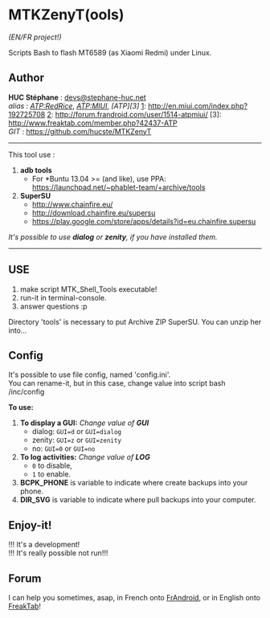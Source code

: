 MTKZenyT(ools)
==============

*(EN/FR project!)*

Scripts Bash to flash MT6589 (as Xiaomi Redmi) under Linux.

Author
------

**HUC Stéphane** : <devs@stephane-huc.net><br />
*alias* : *[ATP:RedRice][1]*, *[ATP:MIUI][2]*, *[ATP][3]*
[1]: http://en.miui.com/index.php?192725708
[2]: http://forum.frandroid.com/user/1514-atpmiui/
[3]: http://www.freaktab.com/member.php?42437-ATP
<br />
*GIT* : <https://github.com/hucste/MTKZenyT>

----

This tool use :

1. **adb tools** <br />
    - For *Buntu 13.04 >= (and like), use PPA:
    <https://launchpad.net/~phablet-team/+archive/tools>
2. **SuperSU** <br />
	- <http://www.chainfire.eu/> <br />
    - <http://download.chainfire.eu/supersu> <br />
	- <https://play.google.com/store/apps/details?id=eu.chainfire.supersu> <br />

*It's possible to use <b>dialog</b> or <b>zenity</b>, if you have installed them.*

---

USE
---

1. make script MTK_Shell_Tools executable!
2. run-it in terminal-console.
3. answer questions :p

Directory 'tools' is necessary to put Archive ZIP SuperSU. You can unzip her into...


Config
------

It's possible to use file config, named 'config.ini'.<br />
You can rename-it, but in this case, change value into script bash /inc/config

**To use:**

1. **To display a GUI:** *Change value of **GUI***
    - dialog: `GUI=d` or `GUI=dialog`
    - zenity: `GUI=z` or `GUI=zenity`
    - no: `GUI=0` or `GUI=no`
2. **To log activities:** *Change value of **LOG***
    - `0` to disable,
    - `1` to enable.
3. **BCPK_PHONE** is variable to indicate where create backups into your phone.
4. **DIR_SVG** is variable to indicate where pull backups into your computer.


Enjoy-it!
---------

!!! It's a development! <br />
!!! It's really possible not run!!!

Forum
-----

I can help you sometimes, asap, in French onto [FrAndroid][1], or in English onto [FreakTab][2]!

[2]: http://www.freaktab.com/showthread.php?17985-MT6589-%28Xiaomi-Redmi%29-Root-n-flash-under-Linux
[1]: http://forum.frandroid.com/topic/205201-redmi-1-outils-sous-linux/

